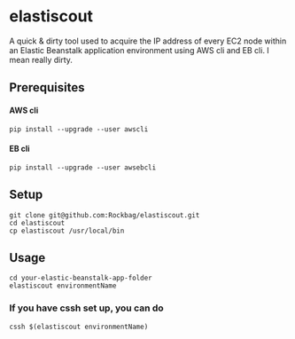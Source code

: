 # elastiscout
A quick &amp; dirty tool used to acquire the IP address of every EC2 node within an Elastic Beanstalk application environment using AWS cli and EB cli.
I mean really dirty. 

## Prerequisites
#### AWS cli
`pip install --upgrade --user awscli`

#### EB cli
`pip install --upgrade --user awsebcli`


## Setup

```
git clone git@github.com:Rockbag/elastiscout.git
cd elastiscout
cp elastiscout /usr/local/bin
```

## Usage
```
cd your-elastic-beanstalk-app-folder
elastiscout environmentName
```

### If you have cssh set up, you can do
`cssh $(elastiscout environmentName)`
